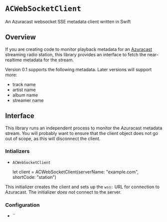 # ``ACWebSocketClient``

An Azuracast websocket SSE metadata client written in Swift

## Overview

If you are creating code to monitor playback metadata for an [Azuracast](https://azuracast.com)
streaming radio station, this library provides an interface to fetch the near-realtime metadata
for the stream.

Version 0.1 supports the following metadata. Later versions will support more:

 - track name
 - artist name
 - album name
 - streamer name

## Interface

This library runs an independent process to monitor the Azuracast metadata stream.
You will probably want to ensure that the client object does not go out of scope,
as this will disconnect the client.

### Intializers
- ``ACWebSocketClient``

    let client = ACWebSocketClient(serverName: "example.com", shortCode: "station")

This initializer creates the client and sets up the `wss:` URL for connection to
Azuracast. The initializer *does not* connect to the server.

### Configuration
- ``
